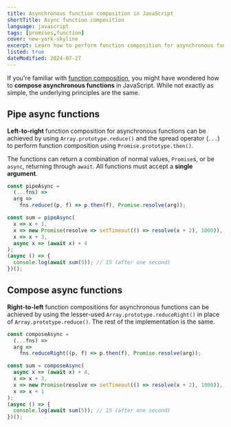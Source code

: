```yaml
---
title: Asynchronous function composition in JavaScript
shortTitle: Async function composition
language: javascript
tags: [promises,function]
cover: new-york-skyline
excerpt: Learn how to perform function composition for asynchronous functions.
listed: true
dateModified: 2024-07-27
---
```


If you're familiar with [function composition](/js/s/function-composition), you might have wondered how to **compose asynchronous functions** in JavaScript. While not exactly as simple, the underlying principles are the same.

## Pipe async functions

**Left-to-right** function composition for asynchronous functions can be achieved by using `Array.prototype.reduce()` and the spread operator (`...`) to perform function composition using `Promise.prototype.then()`.

The functions can return a combination of normal values, `Promise`s, or be `async`, returning through `await`. All functions must accept a **single argument**.

```js
const pipeAsync =
  (...fns) =>
  arg =>
    fns.reduce((p, f) => p.then(f), Promise.resolve(arg));

const sum = pipeAsync(
  x => x + 1,
  x => new Promise(resolve => setTimeout(() => resolve(x + 2), 1000)),
  x => x + 3,
  async x => (await x) + 4
);
(async () => {
  console.log(await sum(5)); // 15 (after one second)
})();
```

## Compose async functions

**Right-to-left** function compositions for asynchronous functions can be achieved by using the lesser-used `Array.prototype.reduceRight()` in place of `Array.prototype.reduce()`. The rest of the implementation is the same.

```js
const composeAsync =
  (...fns) =>
  arg =>
    fns.reduceRight((p, f) => p.then(f), Promise.resolve(arg));

const sum = composeAsync(
  async x => (await x) + 4,
  x => x + 3,
  x => new Promise(resolve => setTimeout(() => resolve(x + 2), 1000)),
  x => x + 1
);
(async () => {
  console.log(await sum(5)); // 15 (after one second)
})();
```
